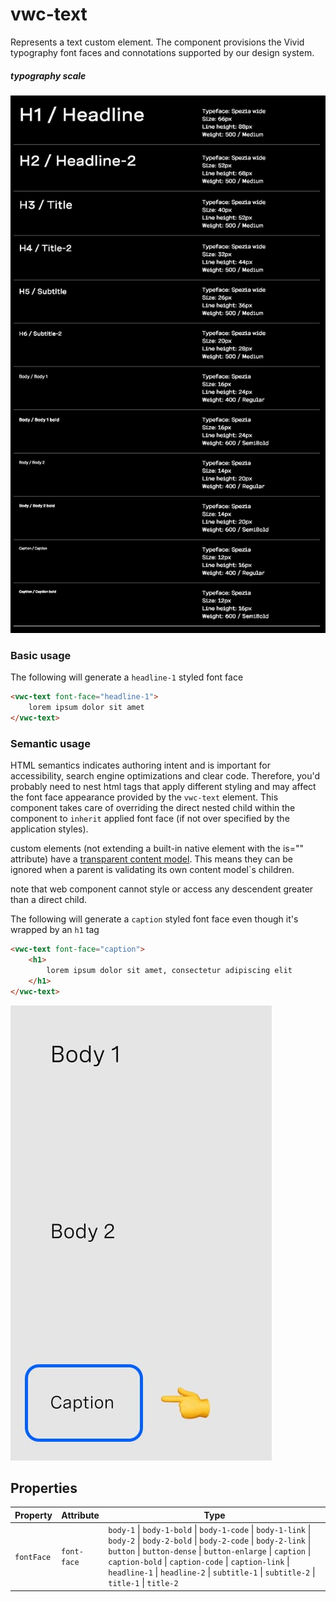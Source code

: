 # vwc-text

Represents a text custom element.
The component provisions the Vivid typography font faces and connotations supported by our design system.

##### typography scale
![typography font faces scale image](assets/images/type-ramp.jpeg)

### Basic usage

The following will generate a `headline-1` styled font face
```html
<vwc-text font-face="headline-1">
	lorem ipsum dolor sit amet
</vwc-text>
```

### Semantic usage

HTML semantics indicates authoring intent and is important for accessibility, search engine optimizations and clear code.
Therefore, you'd probably need to nest html tags that apply different styling and may affect the font face appearance provided by the `vwc-text` element.
This component takes care of overriding the direct nested child within the component to `inherit` applied font face (if not over specified by the application styles).

custom elements (not extending a built-in native element with the is="" attribute) have a [transparent content model](https://html.spec.whatwg.org/multipage/dom.html#transparent-content-models).
This means they can be ignored when a parent is validating its own content model`s children.

note that web component cannot style or access any descendent greater than a direct child.

The following will generate a `caption` styled font face even though it's wrapped by an `h1` tag
```html
<vwc-text font-face="caption">
	<h1>
		lorem ipsum dolor sit amet, consectetur adipiscing elit
	</h1>
</vwc-text>
```

![caption font face image](assets/images/caption.jpg)

## Properties

| Property   | Attribute   | Type                                                                                                                                                                                                                                                                                                                                      |
| ---------- | ----------- | ----------------------------------------------------------------------------------------------------------------------------------------------------------------------------------------------------------------------------------------------------------------------------------------------------------------------------------------- |
| `fontFace` | `font-face` | `body-1` \| `body-1-bold` \| `body-1-code` \| `body-1-link` \| `body-2` \| `body-2-bold` \| `body-2-code` \| `body-2-link` \| `button` \| `button-dense` \| `button-enlarge` \| `caption` \| `caption-bold` \| `caption-code` \| `caption-link` \| `headline-1` \| `headline-2` \| `subtitle-1` \| `subtitle-2` \| `title-1` \| `title-2` |

